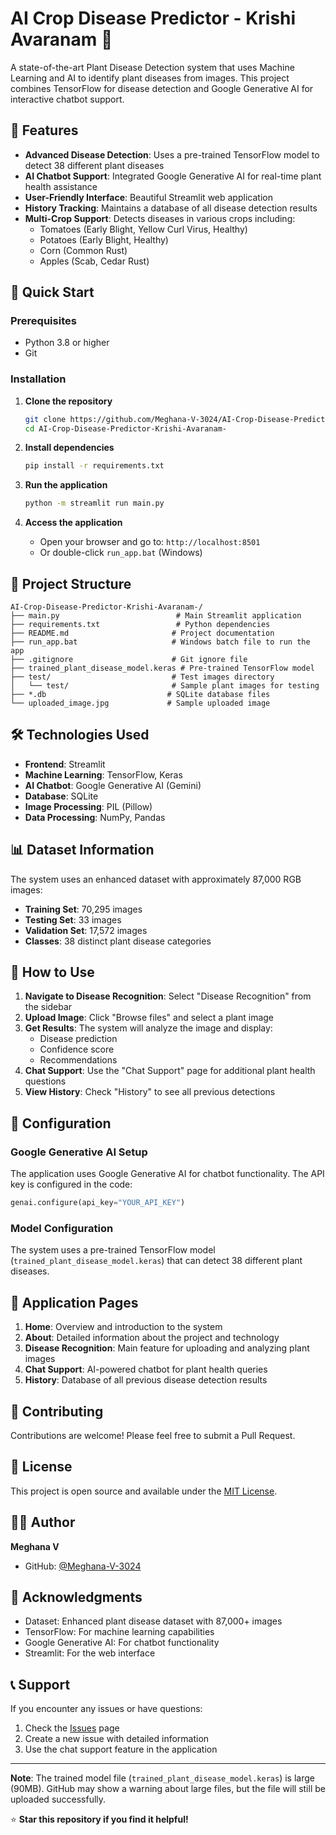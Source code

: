 # AI Crop Disease Predictor - Krishi Avaranam 🌱

A state-of-the-art Plant Disease Detection system that uses Machine Learning and AI to identify plant diseases from images. This project combines TensorFlow for disease detection and Google Generative AI for interactive chatbot support.

## 🌟 Features

- **Advanced Disease Detection**: Uses a pre-trained TensorFlow model to detect 38 different plant diseases
- **AI Chatbot Support**: Integrated Google Generative AI for real-time plant health assistance
- **User-Friendly Interface**: Beautiful Streamlit web application
- **History Tracking**: Maintains a database of all disease detection results
- **Multi-Crop Support**: Detects diseases in various crops including:
  - Tomatoes (Early Blight, Yellow Curl Virus, Healthy)
  - Potatoes (Early Blight, Healthy)
  - Corn (Common Rust)
  - Apples (Scab, Cedar Rust)

## 🚀 Quick Start

### Prerequisites
- Python 3.8 or higher
- Git

### Installation

1. **Clone the repository**
   ```bash
   git clone https://github.com/Meghana-V-3024/AI-Crop-Disease-Predictor-Krishi-Avaranam-.git
   cd AI-Crop-Disease-Predictor-Krishi-Avaranam-
   ```

2. **Install dependencies**
   ```bash
   pip install -r requirements.txt
   ```

3. **Run the application**
   ```bash
   python -m streamlit run main.py
   ```

4. **Access the application**
   - Open your browser and go to: `http://localhost:8501`
   - Or double-click `run_app.bat` (Windows)

## 📁 Project Structure

```
AI-Crop-Disease-Predictor-Krishi-Avaranam-/
├── main.py                          # Main Streamlit application
├── requirements.txt                 # Python dependencies
├── README.md                       # Project documentation
├── run_app.bat                     # Windows batch file to run the app
├── .gitignore                      # Git ignore file
├── trained_plant_disease_model.keras # Pre-trained TensorFlow model
├── test/                           # Test images directory
│   └── test/                       # Sample plant images for testing
├── *.db                           # SQLite database files
└── uploaded_image.jpg             # Sample uploaded image
```

## 🛠️ Technologies Used

- **Frontend**: Streamlit
- **Machine Learning**: TensorFlow, Keras
- **AI Chatbot**: Google Generative AI (Gemini)
- **Database**: SQLite
- **Image Processing**: PIL (Pillow)
- **Data Processing**: NumPy, Pandas

## 📊 Dataset Information

The system uses an enhanced dataset with approximately 87,000 RGB images:
- **Training Set**: 70,295 images
- **Testing Set**: 33 images  
- **Validation Set**: 17,572 images
- **Classes**: 38 distinct plant disease categories

## 🎯 How to Use

1. **Navigate to Disease Recognition**: Select "Disease Recognition" from the sidebar
2. **Upload Image**: Click "Browse files" and select a plant image
3. **Get Results**: The system will analyze the image and display:
   - Disease prediction
   - Confidence score
   - Recommendations
4. **Chat Support**: Use the "Chat Support" page for additional plant health questions
5. **View History**: Check "History" to see all previous detections

## 🔧 Configuration

### Google Generative AI Setup
The application uses Google Generative AI for chatbot functionality. The API key is configured in the code:
```python
genai.configure(api_key="YOUR_API_KEY")
```

### Model Configuration
The system uses a pre-trained TensorFlow model (`trained_plant_disease_model.keras`) that can detect 38 different plant diseases.

## 📱 Application Pages

1. **Home**: Overview and introduction to the system
2. **About**: Detailed information about the project and technology
3. **Disease Recognition**: Main feature for uploading and analyzing plant images
4. **Chat Support**: AI-powered chatbot for plant health queries
5. **History**: Database of all previous disease detection results

## 🤝 Contributing

Contributions are welcome! Please feel free to submit a Pull Request.

## 📄 License

This project is open source and available under the [MIT License](LICENSE).

## 👨‍💻 Author

**Meghana V**
- GitHub: [@Meghana-V-3024](https://github.com/Meghana-V-3024)

## 🙏 Acknowledgments

- Dataset: Enhanced plant disease dataset with 87,000+ images
- TensorFlow: For machine learning capabilities
- Google Generative AI: For chatbot functionality
- Streamlit: For the web interface

## 📞 Support

If you encounter any issues or have questions:
1. Check the [Issues](https://github.com/Meghana-V-3024/AI-Crop-Disease-Predictor-Krishi-Avaranam-/issues) page
2. Create a new issue with detailed information
3. Use the chat support feature in the application

---

**Note**: The trained model file (`trained_plant_disease_model.keras`) is large (90MB). GitHub may show a warning about large files, but the file will still be uploaded successfully.

⭐ **Star this repository if you find it helpful!**
